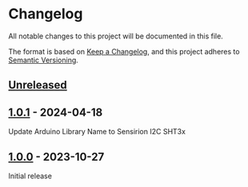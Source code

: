 # Changelog
All notable changes to this project will be documented in this file.

The format is based on [Keep a Changelog](https://keepachangelog.com/en/1.0.0/),
and this project adheres to [Semantic Versioning](https://semver.org/spec/v2.0.0.html).


## [Unreleased]

## [1.0.1] - 2024-04-18

Update Arduino Library Name to Sensirion I2C SHT3x

## [1.0.0] - 2023-10-27

Initial release

[Unreleased]: https://github.com/Sensirion/arduino-i2c-sht3x/compare/1.0.1...HEAD
[1.0.1]: https://github.com/Sensirion/arduino-i2c-sht3x/compare/1.0.0...1.0.1
[1.0.0]: https://github.com/Sensirion/arduino-i2c-sht3x/releases/tag/1.0.0
